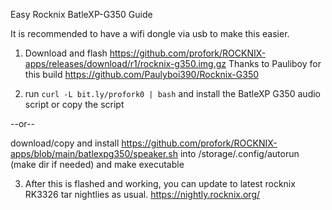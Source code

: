 Easy Rocknix BatleXP-G350 Guide

It is recommended to have a wifi dongle via usb to make this easier.

1. Download and flash https://github.com/profork/ROCKNIX-apps/releases/download/r1/rocknix-g350.img.gz
   Thanks to Pauliboy for this build
   https://github.com/Paulyboi390/Rocknix-G350

2. run `curl -L bit.ly/profork0 | bash` and install the BatleXP G350 audio script or copy the script

--or-- 

download/copy and install https://github.com/profork/ROCKNIX-apps/blob/main/batlexpg350/speaker.sh into /storage/.config/autorun (make dir if needed) and make executable

3. After this is flashed and working, you can update to latest rocknix RK3326 tar nightlies as usual.
https://nightly.rocknix.org/
